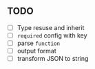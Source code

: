## TODO

- [ ] Type resuse and inherit
- [ ] `required` config with key
- [ ] parse `function`
- [ ] output format
- [ ] transform JSON to string
